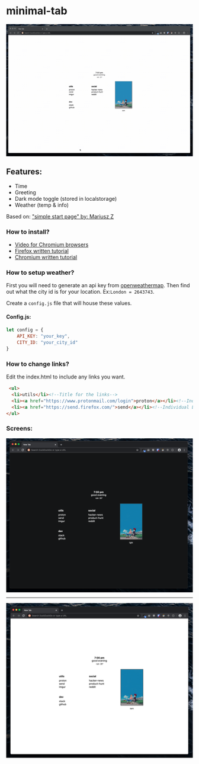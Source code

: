 # minimal-tab

<img align='center' src='assets/demo.gif'></img>

## Features: 
- Time
- Greeting
- Dark mode toggle (stored in localstorage)
- Weather (temp & info)

Based on: ["simple start page" by: Mariusz Z](https://stpg.tk/guides/basic-startpage)
### How to install?
- [Video for Chromium browsers](https://vimeo.com/436572024)
- [Firefox written tutorial](https://support.mozilla.org/en-US/questions/1251199)
- [Chromium written tutorial](https://developer.chrome.com/extensions/override)

### How to setup weather?

First you will need to generate an api key from [openweathermap](https://openweathermap.org/api). Then find out what the city id is for your location. Ex:`London = 2643743`.

Create a `config.js` file that will house these values.

#### Config.js:

```javascript
let config = {
    API_KEY: "your_key",
    CITY_ID: "your_city_id"
}
```
### How to change links?
Edit the index.html to include any links you want.

```html
 <ul>
  <li>utils</li><!--Title for the links-->
  <li><a href="https://www.protonmail.com/login">proton</a></li><!--Individual Link-->
  <li><a href="https://send.firefox.com/">send</a></li><!--Individual Link-->
</ul>
```

### Screens:
<img align='center' src='assets/dark.png'></img>
<hr>
<img align='center' src='assets/light.png'></img>

